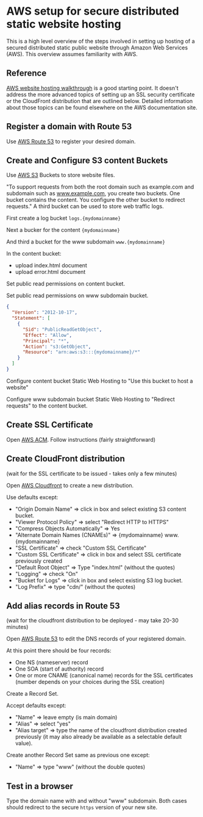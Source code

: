 # AWS setup for secure distributed static website hosting

This is a high level overview of the steps involved in setting up hosting of a secured distributed static public website through Amazon Web Services (AWS). This overview assumes familiarity with AWS.

## Reference

[AWS website hosting walkthrough](https://docs.aws.amazon.com/AmazonS3/latest/dev/website-hosting-custom-domain-walkthrough.html) is a good starting point. It doesn't address the more advanced topics of setting up an SSL security certificate or the CloudFront distribution that are outlined below. Detailed information about those topics can be found elsewhere on the AWS documentation site.

## Register a domain with Route 53

Use [AWS Route 53](https://console.aws.amazon.com/route53/home?region=us-east-1) to register your desired domain.

## Create and Configure S3 content Buckets

Use [AWS S3](https://s3.console.aws.amazon.com/s3/home?region=us-east-1) Buckets to store website files.

"To support requests from both the root domain such as example.com and subdomain such as www.example.com, you create two buckets. One bucket contains the content. You configure the other bucket to redirect requests." A third bucket can be used to store web traffic logs.

First create a log bucket
`logs.{mydomainname}`

Next a bucker for the content
`{mydomainname}`

And third a bucket for the www subdomain
`www.{mydomainname}`

In the content bucket:

- upload index.html document
- upload error.html document

Set public read permissions on content bucket.

Set public read permissions on www subdomain bucket.

```json
{
  "Version": "2012-10-17",
  "Statement": [
    {
      "Sid": "PublicReadGetObject",
      "Effect": "Allow",
      "Principal": "*",
      "Action": "s3:GetObject",
      "Resource": "arn:aws:s3:::{mydomainname}/*"
    }
  ]
}
```

Configure content bucket Static Web Hosting to "Use this bucket to host a website"

Configure www subdomain bucket Static Web Hosting to "Redirect requests" to the content bucket.

## Create SSL Certificate

Open [AWS ACM](https://console.aws.amazon.com/acm/home?region=us-east-1#/).
Follow instructions (fairly straightforward)

## Create CloudFront distribution

(wait for the SSL certificate to be issued - takes only a few minutes)

Open [AWS Cloudfront](https://console.aws.amazon.com/cloudfront/home?region=us-east-1) to create a new distribution.

Use defaults except:

- "Origin Domain Name" => click in box and select existing S3 content bucket.
- "Viewer Protocol Policy" => select "Redirect HTTP to HTTPS"
- "Compress Objects Automatically" => Yes
- "Alternate Domain Names (CNAMEs)" => {mydomainname} www.{mydomainname}
- "SSL Certificate" => check "Custom SSL Certificate"
- "Custom SSL Certificate" => click in box and select SSL certificate previously created
- "Default Root Object" => Type "index.html" (without the quotes)
- "Logging" => check "On"
- "Bucket for Logs" => click in box and select existing S3 log bucket.
- "Log Prefix" => type "cdn/" (without the quotes)

## Add alias records in Route 53

(wait for the cloudfront distribution to be deployed - may take 20-30 minutes)

Open [AWS Route 53](https://console.aws.amazon.com/route53/home?region=us-east-1) to edit the DNS records of your registered domain.

At this point there should be four records:

- One NS (nameserver) record
- One SOA (start of authority) record
- One or more CNAME (canonical name) records for the SSL certificates (number depends on your choices during the SSL creation)

Create a Record Set.

Accept defaults except:

- "Name" => leave empty (is main domain)
- "Alias" => select "yes"
- "Alias target" => type the name of the cloudfront distribution created previously (it may also already be available as a selectable default value).

Create another Record Set same as previous one except:

- "Name" => type "www" (without the double quotes)

## Test in a browser

Type the domain name with and without "www" subdomain. Both cases should redirect to the secure `https` version of your new site.
